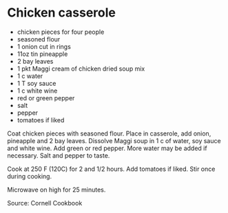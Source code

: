 # Chicken casserole

* chicken pieces for four people
* seasoned flour
* 1 onion cut in rings
* 11oz tin pineapple
* 2 bay leaves
* 1 pkt Maggi cream of chicken dried soup mix
* 1 c water
* 1 T soy sauce 
* 1 c white wine
* red or green pepper
* salt 
* pepper
* tomatoes if liked

Coat chicken pieces with seasoned flour.  Place in casserole, add onion, pineapple and 2 bay leaves.  Dissolve Maggi soup in 1 c of water, soy sauce and white wine.  Add green or red pepper.  More water may be added if necessary.  Salt and pepper to taste.

Cook at 250 F (120C) for 2 and 1/2 hours.  Add tomatoes if liked.  Stir once during cooking.

Microwave on high for 25 minutes.

Source: Cornell Cookbook

